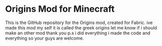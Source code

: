 # Origins Mod for Minecraft

This is the GitHub repository for the Origins mod, created for Fabric.
ive made this mod my self it is called the greek origins 
let me know if i should make an other mod thank you
p.s i  did everything i made the code and everything so your guys are welcome.
